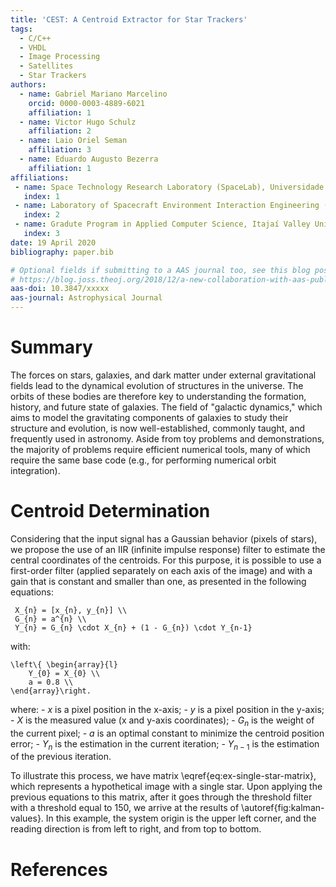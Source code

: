 ```yaml
---
title: 'CEST: A Centroid Extractor for Star Trackers'
tags:
  - C/C++
  - VHDL
  - Image Processing
  - Satellites
  - Star Trackers
authors:
  - name: Gabriel Mariano Marcelino
    orcid: 0000-0003-4889-6021
    affiliation: 1
  - name: Victor Hugo Schulz
    affiliation: 2
  - name: Laio Oriel Seman
    affiliation: 3
  - name: Eduardo Augusto Bezerra
    affiliation: 1
affiliations:
 - name: Space Technology Research Laboratory (SpaceLab), Universidade Federal de Santa Catarina
   index: 1
 - name: Laboratory of Spacecraft Environment Interaction Engineering (LaSEINE), Kyushu Institute of Technology
   index: 2
 - name: Gradute Program in Applied Computer Science, Itajaí Valley University (UNIVALI)
   index: 3
date: 19 April 2020
bibliography: paper.bib

# Optional fields if submitting to a AAS journal too, see this blog post:
# https://blog.joss.theoj.org/2018/12/a-new-collaboration-with-aas-publishing
aas-doi: 10.3847/xxxxx
aas-journal: Astrophysical Journal
---
```


# Summary

The forces on stars, galaxies, and dark matter under external gravitational
fields lead to the dynamical evolution of structures in the universe. The orbits
of these bodies are therefore key to understanding the formation, history, and
future state of galaxies. The field of "galactic dynamics," which aims to model
the gravitating components of galaxies to study their structure and evolution,
is now well-established, commonly taught, and frequently used in astronomy.
Aside from toy problems and demonstrations, the majority of problems require
efficient numerical tools, many of which require the same base code (e.g., for
performing numerical orbit integration).

# Centroid Determination

Considering that the input signal has a Gaussian behavior (pixels of stars), we propose the use of an IIR (infinite impulse response) filter to estimate the central coordinates of the centroids. For this purpose, it is possible to use a first-order filter (applied separately on each axis of the image) and with a gain that is constant and smaller than one, as presented in the following equations:

     X_{n} = [x_{n}, y_{n}] \\
     G_{n} = a^{n} \\
     Y_{n} = G_{n} \cdot X_{n} + (1 - G_{n}) \cdot Y_{n-1}

with:

    \left\{ \begin{array}{l}
        Y_{0} = X_{0} \\
        a = 0.8 \\
    \end{array}\right.

where:
    - $x$ is a pixel position in the x-axis;
    - $y$ is a pixel position in the y-axis;
    - $X$ is the measured value (x and y-axis coordinates);
    - $G_{n}$ is the weight of the current pixel;
    - $a$ is an optimal constant to minimize the centroid position error;
    - $Y_{n}$ is the estimation in the current iteration;
    - $Y_{n-1}$ is the estimation of the previous iteration.

To illustrate this process, we have matrix \eqref{eq:ex-single-star-matrix}, which represents a hypothetical image with a single star. Upon applying the previous equations to this matrix, after it goes through the threshold filter with a threshold equal to 150, we arrive at the results of \autoref{fig:kalman-values}. In this example, the system origin is the upper left corner, and the reading direction is from left to right, and from top to bottom.

# References
